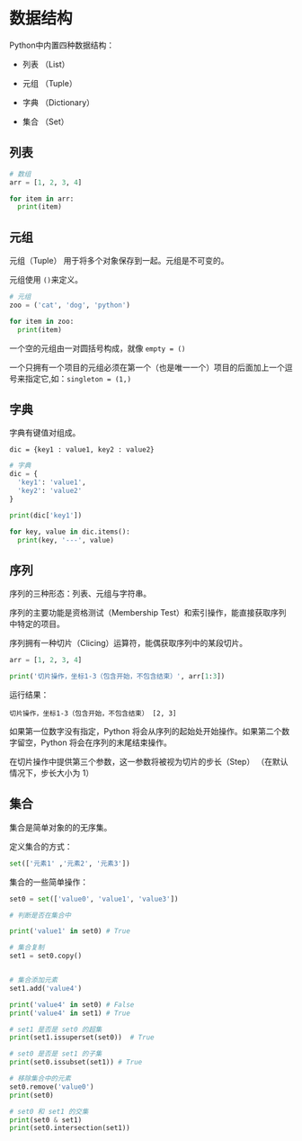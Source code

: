 # 数据结构

Python中内置四种数据结构：

* 列表 （List）

* 元组 （Tuple）

* 字典 （Dictionary）

* 集合 （Set）

## 列表

```python
# 数组
arr = [1, 2, 3, 4]

for item in arr:
  print(item)

```

## 元组

元组（Tuple） 用于将多个对象保存到一起。元组是不可变的。

元组使用 `()`来定义。

```python
# 元组
zoo = ('cat', 'dog', 'python')

for item in zoo:
  print(item)
```

一个空的元组由一对圆括号构成，就像 `empty = ()`

 一个只拥有一个项目的元组必须在第一个（也是唯一一个）项目的后面加上一个逗号来指定它,如：`singleton = (1,)`

## 字典

字典有键值对组成。

```
dic = {key1 : value1, key2 : value2}
```

```python
# 字典
dic = {
  'key1': 'value1',
  'key2': 'value2'
}

print(dic['key1'])

for key, value in dic.items():
  print(key, '---', value)
```

## 序列

序列的三种形态：列表、元组与字符串。

序列的主要功能是资格测试（Membership Test）和索引操作，能直接获取序列中特定的项目。

序列拥有一种切片（Clicing）运算符，能偶获取序列中的某段切片。

```python
arr = [1, 2, 3, 4]

print('切片操作，坐标1-3（包含开始，不包含结束）', arr[1:3])
```

运行结果：

```
切片操作，坐标1-3（包含开始，不包含结束） [2, 3]
```

如果第一位数字没有指定，Python 将会从序列的起始处开始操作。如果第二个数字留空，Python 将会在序列的末尾结束操作。

在切片操作中提供第三个参数，这一参数将被视为切片的步长（Step） （在默认情况下，步长大小为 1） 


## 集合

集合是简单对象的的无序集。

定义集合的方式：

```python
set(['元素1' ,'元素2', '元素3'])
```

集合的一些简单操作：

```python
set0 = set(['value0', 'value1', 'value3'])

# 判断是否在集合中

print('value1' in set0) # True

# 集合复制
set1 = set0.copy()


# 集合添加元素
set1.add('value4')

print('value4' in set0) # False
print('value4' in set1) # True

# set1 是否是 set0 的超集
print(set1.issuperset(set0))  # True

# set0 是否是 set1 的子集
print(set0.issubset(set1)) # True

# 移除集合中的元素
set0.remove('value0')
print(set0)

# set0 和 set1 的交集
print(set0 & set1)
print(set0.intersection(set1))
```